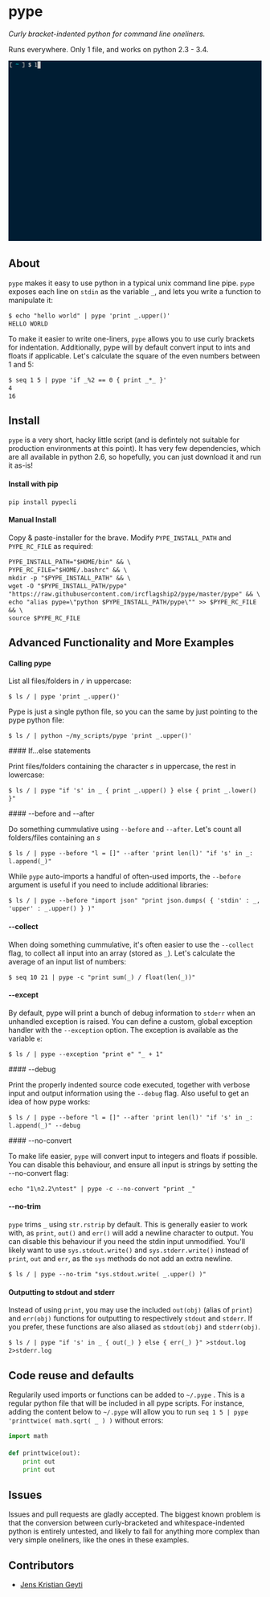 pype
====

*Curly bracket-indented python for command line oneliners.*

Runs everywhere. Only 1 file, and works on python 2.3 - 3.4.

![Pype Usage in Terminal](https://raw.githubusercontent.com/ircflagship2/pype/githubresources/terminal-animation.gif)

About
-----
`pype` makes it easy to use python in a typical unix command line pipe. `pype` exposes
each line on `stdin` as the variable `_`, and lets you write a function to manipulate it:

```shell
$ echo "hello world" | pype 'print _.upper()'
HELLO WORLD
```

To make it easier to write one-liners, `pype` allows you to use curly brackets for indentation. 
Additionally, pype will by default convert input to ints and floats if applicable. Let's calculate the square of the even numbers between 1 and 5:

```shell
$ seq 1 5 | pype 'if _%2 == 0 { print _*_ }'
4
16
```

Install
-------

`pype` is a very short, hacky little script (and is defintely not suitable for production
environments at this point). It has very few dependencies, which are all available in 
python 2.6, so hopefully, you can just download it and run it as-is!

#### Install with pip

```
pip install pypecli
```

#### Manual Install

Copy & paste-installer for the brave. Modify `PYPE_INSTALL_PATH` and `PYPE_RC_FILE` as required:

```shell
PYPE_INSTALL_PATH="$HOME/bin" && \
PYPE_RC_FILE="$HOME/.bashrc" && \
mkdir -p "$PYPE_INSTALL_PATH" && \
wget -O "$PYPE_INSTALL_PATH/pype" "https://raw.githubusercontent.com/ircflagship2/pype/master/pype" && \
echo "alias pype=\"python $PYPE_INSTALL_PATH/pype\"" >> $PYPE_RC_FILE && \
source $PYPE_RC_FILE
```

Advanced Functionality and More Examples
----------------------------------------

#### Calling pype

List all files/folders in `/` in uppercase:

```shell
$ ls / | pype 'print _.upper()'
```

Pype is just a single python file, so you can the same by just pointing to the pype python file:

```shell
$ ls / | python ~/my_scripts/pype 'print _.upper()'
```

#### If...else statements

Print files/folders containing the character *s* in uppercase, the rest in lowercase:

```shell
$ ls / | pype "if 's' in _ { print _.upper() } else { print _.lower() }"
```

#### --before and --after

Do something cummulative using `--before` and `--after`. Let's count all
folders/files containing an *s*

```shell
$ ls / | pype --before "l = []" --after 'print len(l)' "if 's' in _: l.append(_)"
```

While `pype` auto-imports a handful of often-used imports, the `--before` argument is 
useful if you need to include additional libraries:

```shell
$ ls / | pype --before "import json" "print json.dumps( { 'stdin' : _, 'upper' : _.upper() } )"
```

#### --collect

When doing something cummulative, it's often easier to use the `--collect` flag, to collect all input into an array (stored as `_`). Let's calculate the average of an input list of numbers:

```shell
$ seq 10 21 | pype -c "print sum(_) / float(len(_))"
```

#### --except

By default, pype will print a bunch of debug information to `stderr` when an unhandled exception is raised. You can define a custom, global exception handler with the `--exception` option. The exception is available as the variable `e`:

```shell
$ ls / | pype --exception "print e" "_ + 1"
```

#### --debug

Print the properly indented source code executed, together with verbose input
and output information using the `--debug` flag. Also useful to get an idea
of how pype works:

```shell
$ ls / | pype --before "l = []" --after 'print len(l)' "if 's' in _: l.append(_)" --debug
```

#### --no-convert

To make life easier, `pype` will convert input to integers and floats if possible. You can disable this behaviour, and ensure all input is strings by setting the --no-convert flag:

```shell
echo "1\n2.2\ntest" | pype -c --no-convert "print _"
```

#### --no-trim

`pype` trims `_` using `str.rstrip` by default. This is generally easier to work with, as `print`,
`out()` and `err()` will add a newline character to output. You can disable this 
behaviour if you need the stdin input unmodified. You'll likely want to use 
`sys.stdout.write()` and `sys.stderr.write()` instead of `print`, `out` and `err`, as the 
`sys` methods do not add an extra newline.

```shell
$ ls / | pype --no-trim "sys.stdout.write( _.upper() )"
```


#### Outputting to stdout and stderr

Instead of using `print`, you may use the included `out(obj)` (alias of `print`) 
and `err(obj)` functions for outputting to respectively `stdout` and `stderr`.
If you prefer, these functions are also aliased as `stdout(obj)` and `stderr(obj)`.

```shell
$ ls / | pype "if 's' in _ { out(_) } else { err(_) }" >stdout.log 2>stderr.log
```

Code reuse and defaults
-------------

Regularily used imports or functions can be added to `~/.pype` . This is a
regular python file that will be included in all pype scripts. For instance, adding the 
content below to `~/.pype` will allow you to run 
`seq 1 5 | pype 'printtwice( math.sqrt( _ ) )` without errors:

```python
import math

def printtwice(out):
	print out
	print out
```

Issues
------

Issues and pull requests are gladly accepted. The biggest known problem is that the conversion
between curly-bracketed and whitespace-indented python is entirely untested, and likely to fail for
anything more complex than very simple oneliners, like the ones in these examples.

Contributors
------------

- [Jens Kristian Geyti](http://www.github.com/jkgeyti)
